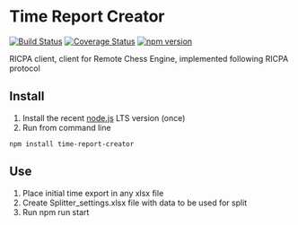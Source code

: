 # Time Report Creator
[![Build Status](https://www.travis-ci.com/Scorpibear/time-report-creator.svg?branch=main?branch=main)](https://www.travis-ci.com/github/Scorpibear/time-report-creator)
[![Coverage Status](https://codecov.io/gh/Scorpibear/time-report-creator/branch/main/graph/badge.svg)](https://codecov.io/gh/Scorpibear/time-report-creator)
[![npm version](https://badge.fury.io/js/time-report-creator.svg)](https://www.npmjs.com/package/time-report-creator)

RICPA client, client for Remote Chess Engine, implemented following RICPA protocol

## Install
1. Install the recent [node.js](https://nodejs.org/en/) LTS version (once)
2. Run from command line
```
npm install time-report-creator
```

## Use
1. Place initial time export in any xlsx file
2. Create Splitter_settings.xlsx file with data to be used for split
3. Run npm run start
